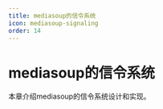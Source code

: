 ```yaml
---
title: mediasoup的信令系统
icon: mediasoup-signaling
order: 14
---
```


# mediasoup的信令系统

本章介绍mediasoup的信令系统设计和实现。
